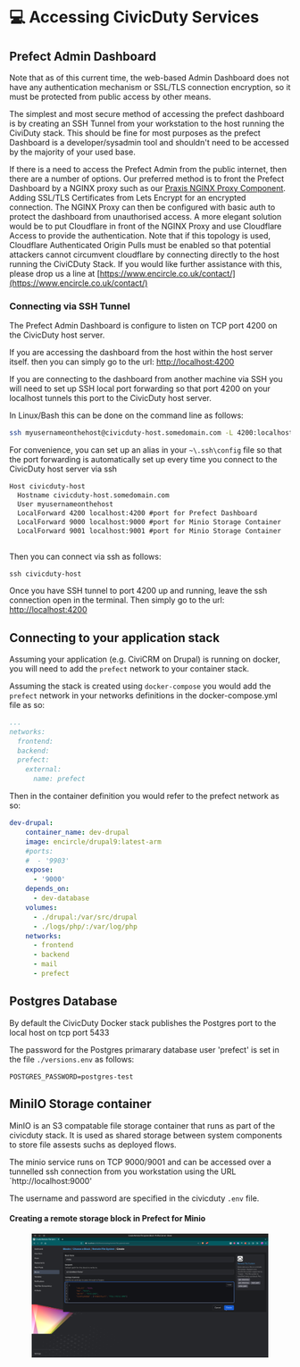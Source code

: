 # 💻 Accessing CivicDuty Services

## Prefect Admin Dashboard

Note that as of this current time, the web-based Admin Dashboard does not have any authentication mechanism or SSL/TLS connection encryption, so it must be protected from public access by other means.

The simplest and most secure method of accessing the prefect dashboard is by creating an SSH Tunnel from your workstation to the host running the CiviDuty stack. This should be fine for most purposes as the prefect Dashboard is a developer/sysadmin tool and shouldn't need to be accessed by the majority of your used base.

If there is a need to access the Prefect Admin from the public internet, then there are a number of options. Our preferred method is to front the Prefect Dashboard by a NGINX proxy such as our [Praxis NGINX Proxy Component](https://hub.docker.com/repository/docker/encircle/nginx-proxy/general). Adding SSL/TLS Certificates from Lets Encrypt for an encrypted connection. The NGINX Proxy can then be configured with basic auth to protect the dashboard from unauthorised access. A more elegant solution would be to put Cloudflare in front of the NGINX Proxy and use Cloudflare Access to provide the authentication. Note that if this topology is used, Cloudflare Authenticated Origin Pulls must be enabled so that potential attackers cannot circumvent cloudflare by connecting directly to the host running the CiviCDuty Stack. If you would like further assistance with this, please drop us a line at [https://www.encircle.co.uk/contact/](https://www.encircle.co.uk/contact/)

### Connecting via SSH Tunnel

The Prefect Admin Dashboard is configure to listen on TCP port 4200 on the CivicDuty host server.

If you are accessing the dashboard from the host within the host server itself. then you can simply go to the url: [http://localhost:4200](http://localhost:4200)

If you are connecting to the dashboard from another machine via SSH you will need to set up SSH local port forwarding so that port 4200 on your localhost tunnels this port to the CivicDuty host server.

In Linux/Bash this can be done on the command line as follows:

```bash
ssh myusernameonthehost@civicduty-host.somedomain.com -L 4200:localhost:4200
```

For convenience, you can set up an alias in your `~\.ssh\config` file so that the port forwarding is automatically set up every time you connect to the CivicDuty host server via ssh

```Properties
Host civicduty-host
  Hostname civicduty-host.somedomain.com
  User myusernameonthehost 
  LocalForward 4200 localhost:4200 #port for Prefect Dashboard
  LocalForward 9000 localhost:9000 #port for Minio Storage Container
  LocalForward 9001 localhost:9001 #port for Minio Storage Container
  
```

Then you can connect via ssh as follows:

```Properties
ssh civicduty-host
```

Once you have SSH tunnel to port 4200 up and running, leave the ssh connection open in the terminal. Then simply go to the url: [http://localhost:4200](http://localhost:4200)

## Connecting to your application stack

Assuming your application  (e.g. CiviCRM on Drupal) is running on docker, you will need to add the `prefect` network to your container stack.&#x20;

Assuming the stack is created using `docker-compose` you would add the `prefect` network in your networks definitions in the docker-compose.yml file as so:

```yaml
...
networks:
  frontend:
  backend:
  prefect:
    external:
      name: prefect
```

Then in the container definition you would refer to the prefect network as so:

&#x20;

```yaml
dev-drupal:
    container_name: dev-drupal
    image: encircle/drupal9:latest-arm
    #ports:
    #  - '9903'
    expose:
      - '9000'
    depends_on:
      - dev-database
    volumes:
      - ./drupal:/var/src/drupal
      - ./logs/php/:/var/log/php  
    networks:
      - frontend
      - backend
      - mail
      - prefect
```

## Postgres Database

By default the CivicDuty Docker stack publishes the Postgres port to the local host on tcp port 5433

The password for the Postgres primarary database user 'prefect' is set in the file `./versions.env` as follows:

```
POSTGRES_PASSWORD=postgres-test
```

## MiniIO Storage container

MinIO is an S3 compatable file storage container that runs as part of the civicduty stack. It is used as shared storage between system components to store file assests suchs as deployed flows.

The minio service runs on TCP 9000/9001 and can be accessed over a tunnelled ssh connection from you workstation using the URL \`http://localhost:9000'&#x20;

The username and password are specified in the civicduty `.env` file.

#### Creating a remote storage block in Prefect for Minio

<figure><img src=".gitbook/assets/add block remote minio.png" alt=""><figcaption></figcaption></figure>
